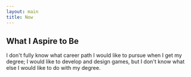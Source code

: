 ```yaml
---
layout: main
title: Now
---
```


## What I Aspire to Be
 
 I don't fully know what career path I would like to pursue when I get my degree;
 I would like to develop and design games, but I don't know what else I would like
 to do with my degree.
